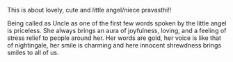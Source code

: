 This is about lovely, cute and little angel/niece pravasthi!!

Being called as Uncle as one of the first few words spoken by the little angel is priceless. She always brings an aura of joyfulness, loving, and a feeling of
stress relief to people around her. Her words are gold, her voice is like that of nightingale, her smile is charming and here innocent shrewdness brings smiles to all of us.
